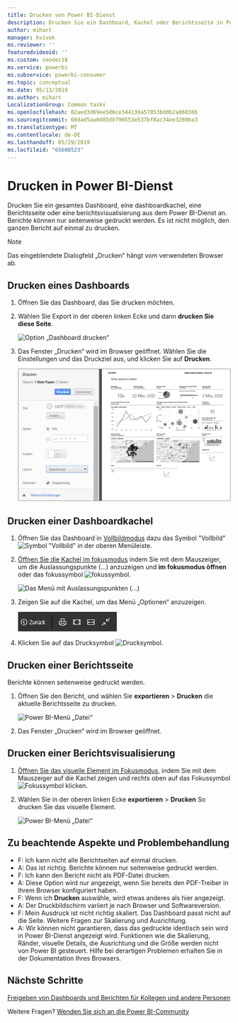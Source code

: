 ```yaml
---
title: Drucken von Power BI-Dienst
description: Drucken Sie ein Dashboard, Kachel oder Berichtsseite in Power BI-Dienst an.
author: mihart
manager: kvivek
ms.reviewer: ''
featuredvideoid: ''
ms.custom: seodec18
ms.service: powerbi
ms.subservice: powerbi-consumer
ms.topic: conceptual
ms.date: 05/13/2019
ms.author: mihart
LocalizationGroup: Common tasks
ms.openlocfilehash: 02aed3d69ee5d6ce344138a57853bd0b2a06036b
ms.sourcegitcommit: 60dad5aa0d85db790553e537bf8ac34ee3289ba3
ms.translationtype: MT
ms.contentlocale: de-DE
ms.lasthandoff: 05/29/2019
ms.locfileid: "65608523"
---
```

# <a name="printing-from-the-power-bi-service"></a>Drucken in Power BI-Dienst
Drucken Sie ein gesamtes Dashboard, eine dashboardkachel, eine Berichtsseite oder eine berichtsvisualisierung aus dem Power BI-Dienst an. Berichte können nur seitenweise gedruckt werden. Es ist nicht möglich, den ganzen Bericht auf einmal zu drucken.

   > [!NOTE]
   > Das eingeblendete Dialogfeld „Drucken“ hängt vom verwendeten Browser ab.
   > 
## <a name="print-a-dashboard"></a>Drucken eines Dashboards
1. Öffnen Sie das Dashboard, das Sie drucken möchten.
2. Wählen Sie Export in der oberen linken Ecke und dann **drucken Sie diese Seite**.
   
    ![Option „Dashboard drucken“](./media/end-user-print/power-bi-dashboard-print.png)
3. Das Fenster „Drucken“ wird im Browser geöffnet. Wählen Sie die Einstellungen und das Druckziel aus, und klicken Sie auf **Drucken**.
   

   
    ![Dialogfeld „Drucken“](./media/end-user-print/pbi_print_dash_new2.png)

## <a name="print-a-dashboard-tile"></a>Drucken einer Dashboardkachel
1. Öffnen Sie das Dashboard in [Vollbildmodus](end-user-focus.md) dazu das Symbol "Vollbild" ![Symbol "Vollbild"](./media/end-user-print/power-bi-full-screen-icon.png) in der oberen Menüleiste.
3. [Öffnen Sie die Kachel im fokusmodus](end-user-focus.md) indem Sie mit dem Mauszeiger, um die Auslassungspunkte (...) anzuzeigen und **im fokusmodus öffnen** oder das fokussymbol ![fokussymbol](./media/end-user-print/power-bi-focus-icon.png).
   
    ![Das Menü mit Auslassungspunkten (...)](./media/end-user-print/power-bi-menu-options.png)
4. Zeigen Sie auf die Kachel, um das Menü „Optionen“ anzuzeigen.
   
    ![Menü „Vollbildoptionen“](./media/end-user-print/menu-options-new.png)
4. Klicken Sie auf das Drucksymbol ![Drucksymbol](./media/end-user-print/print-icon.png).     
   

## <a name="print-a-report-page"></a>Drucken einer Berichtsseite
Berichte können seitenweise gedruckt werden.

1. Öffnen Sie den Bericht, und wählen Sie **exportieren** > **Drucken** die aktuelle Berichtsseite zu drucken.
   
    ![Power BI-Menü „Datei“](./media/end-user-print/power-bi-report-print.png)
3. Das Fenster „Drucken“ wird im Browser geöffnet.
   


## <a name="print-a-report-visual"></a>Drucken einer Berichtsvisualisierung
1. [Öffnen Sie das visuelle Element im Fokusmodus](end-user-focus.md), indem Sie mit dem Mauszeiger auf die Kachel zeigen und rechts oben auf das Fokussymbol ![Fokussymbol](./media/end-user-print/power-bi-focus-icon.png) klicken.

2. Wählen Sie in der oberen linken Ecke **exportieren** > **Drucken** So drucken Sie das visuelle Element.

    ![Power BI-Menü „Datei“](./media/end-user-print/power-bi-report-print.png)



## <a name="considerations-and-troubleshooting"></a>Zu beachtende Aspekte und Problembehandlung

* F: Ich kann nicht alle Berichtseiten auf einmal drucken.    
* A: Das ist richtig. Berichte können nur seitenweise gedruckt werden.
* F: Ich kann den Bericht nicht als PDF-Datei drucken.    
* A: Diese Option wird nur angezeigt, wenn Sie bereits den PDF-Treiber in Ihrem Browser konfiguriert haben.    
* F: Wenn ich **Drucken** auswähle, wird etwas anderes als hier angezeigt.    
* A: Der Druckbildschirm variiert je nach Browser und Softwareversion.
* F: Mein Ausdruck ist nicht richtig skaliert.  Das Dashboard passt nicht auf die Seite. Weitere Fragen zur Skalierung und Ausrichtung.    
* A: Wir können nicht garantieren, dass das gedruckte identisch sein wird in Power BI-Dienst angezeigt wird. Funktionen wie die Skalierung, Ränder, visuelle Details, die Ausrichtung und die Größe werden nicht von Power BI gesteuert. Hilfe bei derartigen Problemen erhalten Sie in der Dokumentation Ihres Browsers.      

## <a name="next-steps"></a>Nächste Schritte
[Freigeben von Dashboards und Berichten für Kollegen und andere Personen](../service-share-dashboards.md)

Weitere Fragen? [Wenden Sie sich an die Power BI-Community](http://community.powerbi.com/)


